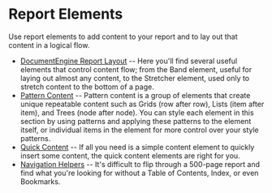 ﻿<!--
|metadata|
{
    "fileName": "documentengine-report-elements",
    "controlName": "Infragistics Document Library",
    "tags": ["Reporting"]
}
|metadata|
-->

# Report Elements

Use report elements to add content to your report and to lay out that content in a logical flow.

-   [DocumentEngine Report Layout](DocumentEngine-Report-Layout.html "Explains elements that control the layout of reports.") -- Here you'll find several useful elements that control content flow; from the Band element, useful for laying out almost any content, to the Stretcher element, used only to stretch content to the bottom of a page.
-   [Pattern Content](DocumentEngine-Pattern-Content.html "Explains pattern content, which is content that is repeatable.") -- Pattern content is a group of elements that create unique repeatable content such as Grids (row after row), Lists (item after item), and Trees (node after node). You can style each element in this section by using patterns and applying these patterns to the element itself, or individual items in the element for more control over your style patterns.
-   [Quick Content](DocumentEngine-Quick-Content.html "Explains how to create simple content, for fast development of reports.") -- If all you need is a simple content element to quickly insert some content, the quick content elements are right for you.
-   [Navigation Helpers](DocumentEngine-Navigation-Helpers.html "Explains the navigation helpers that are available for your reports.") -- It's difficult to flip through a 500-page report and find what you're looking for without a Table of Contents, Index, or even Bookmarks.

 

 


